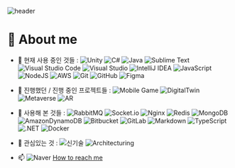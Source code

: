 ![header](https://capsule-render.vercel.app/api?type=wave&color=auto&height=300&section=header&text=Welcome👋&fontSize=90)

# :raising_hand: About me

- 🔭 현재 사용 중인 것들 : ![Unity](https://img.shields.io/badge/unity-%23000000.svg?style=for-the-badge&logo=unity&logoColor=white) ![C#](https://img.shields.io/badge/c%23-%23239120.svg?style=for-the-badge&logo=c-sharp&logoColor=white) ![Java](https://img.shields.io/badge/java-%23ED8B00.svg?style=for-the-badge&logo=java&logoColor=white)   ![Sublime Text](https://img.shields.io/badge/sublime_text-%23575757.svg?style=for-the-badge&logo=sublime-text&logoColor=important) ![Visual Studio Code](https://img.shields.io/badge/Visual%20Studio%20Code-0078d7.svg?style=for-the-badge&logo=visual-studio-code&logoColor=white) ![Visual Studio](https://img.shields.io/badge/Visual%20Studio-5C2D91.svg?style=for-the-badge&logo=visual-studio&logoColor=white) ![IntelliJ IDEA](https://img.shields.io/badge/IntelliJ_IDEA-000000.svg?style=for-the-badge&logo=IntelliJIDEA&logoColor=white)    ![JavaScript](https://img.shields.io/badge/javascript-%23323330.svg?style=for-the-badge&logo=javascript&logoColor=%23F7DF1E) ![NodeJS](https://img.shields.io/badge/node.js-6DA55F?style=for-the-badge&logo=node.js&logoColor=white) ![AWS](https://img.shields.io/badge/AWS-%23FF9900.svg?style=for-the-badge&logo=amazon-aws&logoColor=white)   ![Git](https://img.shields.io/badge/git-%23F05033.svg?style=for-the-badge&logo=git&logoColor=white) ![GitHub](https://img.shields.io/badge/github-%23121011.svg?style=for-the-badge&logo=github&logoColor=white)   ![Figma](https://img.shields.io/badge/figma-%23F24E1E.svg?style=for-the-badge&logo=figma&logoColor=white)




- 🌱 진행했던 / 진행 중인 프로젝트들 : ![Mobile Game](https://img.shields.io/badge/Mobile_Game-%23F05033.svg?style=for-the-badge&logo=Android&logoColor=white) ![DigitalTwin](https://img.shields.io/badge/Digital_Twin-%23FF9900?style=for-the-badge&logo=&logoColor=white) ![Metaverse](https://img.shields.io/badge/Metaverse-0078d7.svg?style=for-the-badge&logo=&logoColor=white) ![AR](https://img.shields.io/badge/AR-%23239120.svg?style=for-the-badge&logo=&logoColor=white) 




- 👯 사용해 본 것들 : ![RabbitMQ](https://img.shields.io/badge/Rabbitmq-FF6600?style=for-the-badge&logo=rabbitmq&logoColor=white) ![Socket.io](https://img.shields.io/badge/Socket.io-black?style=for-the-badge&logo=socket.io&badgeColor=010101) ![Nginx](https://img.shields.io/badge/nginx-%23009639.svg?style=for-the-badge&logo=nginx&logoColor=white) ![Redis](https://img.shields.io/badge/redis-%23DD0031.svg?style=for-the-badge&logo=redis&logoColor=white) ![MongoDB](https://img.shields.io/badge/MongoDB-%234ea94b.svg?style=for-the-badge&logo=mongodb&logoColor=white) ![AmazonDynamoDB](https://img.shields.io/badge/Amazon%20DynamoDB-4053D6?style=for-the-badge&logo=Amazon%20DynamoDB&logoColor=white) ![Bitbucket](https://img.shields.io/badge/bitbucket-%230047B3.svg?style=for-the-badge&logo=bitbucket&logoColor=white) ![GitLab](https://img.shields.io/badge/gitlab-%23181717.svg?style=for-the-badge&logo=gitlab&logoColor=white) ![Markdown](https://img.shields.io/badge/markdown-%23000000.svg?style=for-the-badge&logo=markdown&logoColor=white) ![TypeScript](https://img.shields.io/badge/TypeScript-3178C6.svg?style=for-the-badge&logo=TypeScript&logoColor=white) ![.NET](https://img.shields.io/badge/.NET-512BD4.svg?style=for-the-badge&logo=.NET&logoColor=white) ![Docker](https://img.shields.io/badge/Docker-2496ED.svg?style=for-the-badge&logo=Docker&logoColor=white)




- 🤔 관심있는 것 : ![신기술](https://img.shields.io/badge/Skills_for_backend-%23FF9900?style=for-the-badge&logo=&logoColor=white) ![Architecturing](https://img.shields.io/badge/Architecturing-%23F05033.svg?style=for-the-badge&logo=&logoColor=white)
- 📫 ![Naver](https://img.shields.io/badge/Naver-03C75A.svg?style=for-the-badge&logo=Naver&logoColor=white) [How to reach me](mailto:purnzzang@naver.com)



















	



